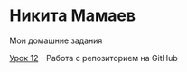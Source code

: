 # Никита Мамаев
Мои домашние задания

[Урок 12](https://mamaevweb.github.io/lesson_12/ "Моя готовая домашка") - Работа с репозиторием на GitHub
